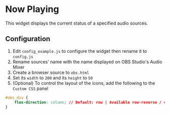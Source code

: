 # Now Playing

This widget displays the current status of a specified audio sources.

## Configuration

1. Edit ```config_example.js``` to configure the widget then rename it to ```config.js```
1. Rename sources' name with the name displayed on OBS Studio's Audio Mixer
1. Create a browser source to `obs.html`
1. Set its `width` to `200` and its `height` to `50`
1. (Optional) To control the layout of the icons, add the following to the `Custom CSS` panel

```css
#obs_div {
    flex-direction: column; // Default: row | Available row-reverse / column / column-reverse
}
```
